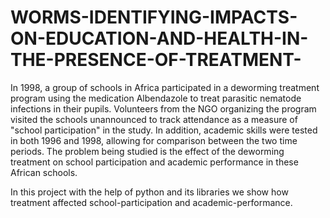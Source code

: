 # WORMS-IDENTIFYING-IMPACTS-ON-EDUCATION-AND-HEALTH-IN-THE-PRESENCE-OF-TREATMENT-


In 1998, a group of schools in Africa participated in a deworming treatment program using the medication Albendazole to treat parasitic nematode infections in their pupils. Volunteers from the NGO organizing the program visited the schools unannounced to track attendance as a measure of "school participation" in the study. In addition, academic skills were tested in both 1996 and 1998, allowing for comparison between the two time periods. The problem being studied is the effect of the deworming treatment on school participation and academic performance in these African schools.

In this project with the help of python and its libraries we show how treatment affected school-participation and academic-performance.
